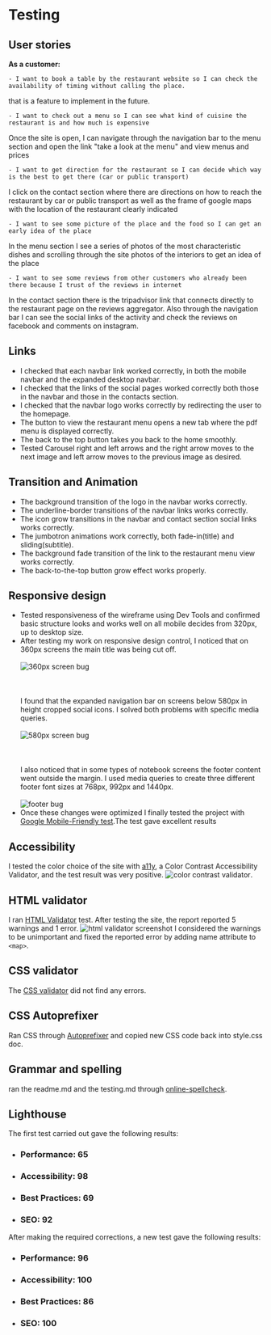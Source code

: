 # Testing
## User stories
**As a customer:**
    
    - I want to book a table by the restaurant website so I can check the availability of timing without calling the place.

that is a feature to implement in the future.

    - I want to check out a menu so I can see what kind of cuisine the restaurant is and how much is expensive

Once the site is open, I can navigate through the navigation bar to the menu section and open the link "take a look at the menu" and view menus and prices
    
    - I want to get direction for the restaurant so I can decide which way is the best to get there (car or public transport)

I click on the contact section where there are directions on how to reach the restaurant by car or public transport as well as the frame of google maps with the location of the restaurant clearly indicated
    
    
    - I want to see some picture of the place and the food so I can get an early idea of the place

In the menu section I see a series of photos of the most characteristic dishes and scrolling through the site photos of the interiors to get an idea of ​​the place

    - I want to see some reviews from other customers who already been there because I trust of the reviews in internet

In the contact section there is the tripadvisor link that connects directly to the restaurant page on the reviews aggregator. Also through the navigation bar I can see the social links of the activity and check the reviews on facebook and comments on instagram.

## Links
- I checked that each navbar link worked correctly, in both the mobile navbar and the expanded desktop navbar.
- I checked that the links of the social pages worked correctly both those in the navbar and those in the contacts section.
- I checked that the navbar logo works correctly by redirecting the user to the homepage.
- The button to view the restaurant menu opens a new tab where the pdf menu is displayed correctly.
- The back to the top button takes you back to the home smoothly.
- Tested Carousel right and left arrows and the right arrow moves to the next image and left arrow moves to the previous image as desired.

## Transition and Animation
- The background transition of the logo in the navbar works correctly.
- The underline-border transitions of the navbar links works correctly.
- The icon grow transitions in the navbar and contact section social links works correctly.
- The jumbotron animations work correctly, both fade-in(title) and sliding(subtitle).
- The background fade transition of the link to the restaurant menu view works correctly.
- The back-to-the-top button grow effect works properly.

## Responsive design
- Tested responsiveness of the wireframe using Dev Tools and confirmed basic structure looks and works well on all mobile decides from 320px, up to desktop size.
- After testing my work on responsive design control, I noticed that on 360px screens the main title was being cut off. 
<br></br>
![360px screen bug](assets/readme-img/resp-des-test-2.png)
<br></br>
<br></br>
I found that the expanded navigation bar on screens below 580px in height cropped social icons. I solved both problems with specific media queries.
<br></br>
![580px screen bug](assets/readme-img/resp-des-test-1.png)
<br></br>
<br></br>
I also noticed that in some types of notebook screens the footer content went outside the margin. I used media queries to create three different footer font sizes at 768px, 992px and 1440px.
<br></br>
![footer bug](assets/readme-img/resp-des-test-3.png)
- Once these changes were optimized I finally tested the project with [Google Mobile-Friendly test](https://search.google.com/test/mobile-friendly).The test gave excellent results

## Accessibility
I tested the color choice of the site with [a11y](https://color.a11y.com/),  a Color Contrast Accessibility Validator,  and the test result was very positive.
![color contrast validator](assets/readme-img/color-contrast-validator.png).

## HTML validator
I ran [HTML Validator](https://validator.w3.org/) test. After testing the site, the report reported 5 warnings and 1 error.
![html validator screenshot](assets/readme-img/html-validator.png)
I considered the warnings to be unimportant and fixed the reported error by adding name attribute to `<map>`.

## CSS validator
The [CSS validator](https://jigsaw.w3.org/css-validator/) did not find any errors.

## CSS Autoprefixer
Ran CSS through [Autoprefixer](https://autoprefixer.github.io/) and copied new CSS code back into style.css doc.

## Grammar and spelling
ran the readme.md and the testing.md through [online-spellcheck](https://www.online-spellcheck.com/).

## Lighthouse
The first test carried out gave the following results:

- ### Performance: **65**

- ### Accessibility: **98**

- ### Best Practices: **69**

- ### SEO: **92**

After making the required corrections, a new test gave the following results:

- ### Performance: **96**

- ### Accessibility: **100**

- ### Best Practices: **86**

- ### SEO: **100**

